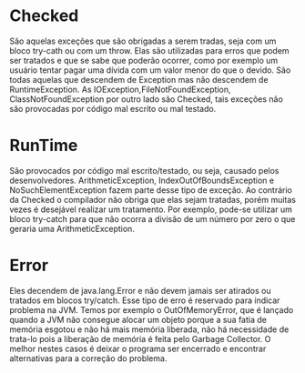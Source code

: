 # Checked
 São aquelas exceções que são obrigadas a serem tradas, seja com um bloco try-cath ou com um throw. Elas são utilizadas para erros que podem ser tratados e que se sabe que poderão ocorrer, como por exemplo um usuário tentar pagar uma dívida com um valor menor do que o devido.
 São todas aquelas que descendem de Exception mas não descendem de RuntimeException. As IOException,FileNotFoundException, ClassNotFoundException por outro lado são Checked, tais exceções não são provocadas por código mal escrito ou mal testado.
# RunTime
 São provocados por código mal escrito/testado, ou seja, causado pelos desenvolvedores. ArithmeticException, IndexOutOfBoundsException e NoSuchElementException fazem parte desse tipo de exceção. Ao contrário da Checked o compilador não obriga que elas sejam tratadas, porém muitas vezes é desejável realizar um tratamento. Por exemplo, pode-se utilizar um bloco try-catch para que não ocorra a divisão de um número por zero o que geraria uma ArithmeticException.
# Error
 Eles decendem de java.lang.Error e não devem jamais ser atirados ou tratados em blocos try/catch. Esse tipo de erro é reservado para indicar problema na JVM. Temos por exemplo o OutOfMemoryError, que é lançado quando a JVM não consegue alocar um objeto porque a sua fatia de memória esgotou e não há mais memória liberada, não há necessidade de trata-lo pois a liberação de memória é feita pelo Garbage Collector. O melhor nestes casos é deixar o programa ser encerrado e encontrar alternativas para a correção do problema.
